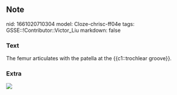 ## Note
nid: 1661020710304
model: Cloze-chrisc-ff04e
tags: GSSE::!Contributor::Victor_Liu
markdown: false

### Text
The femur articulates with the patella at the {{c1::trochlear groove}}.

### Extra
<img src="paste-886f5a4d4f4190e0d95a7aa364de736128d9c362.jpg">
